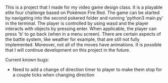 This is a project that I made for my video game design class. It is a playable elite four challenge based on Pokémon Fire Red.
The game can be started by navigating into the second pokered folder and running 'python3 main.py' in the terminal.
The player is controlled by using wasd and the player interacts with objects by pressing enter. When applicable, the player can press 'b' to go back (when in a menu screen). There are certain aspects of the battle system, like weather for example, that are still not fully implemented. Moreover, not all of the moves have animations. It is possible that I will continue development on this project in the future.

Current known bugs:
   - Need to add a change of direction timer to player to make them stop for a couple ticks when changing direction



